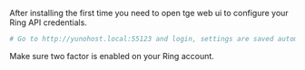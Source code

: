 After installing the first time you need to open tge web ui to configure your Ring API credentials.

```bash
# Go to http://yunohost.local:55123 and login, settings are saved automatically
```

Make sure two factor is enabled on your Ring account.
